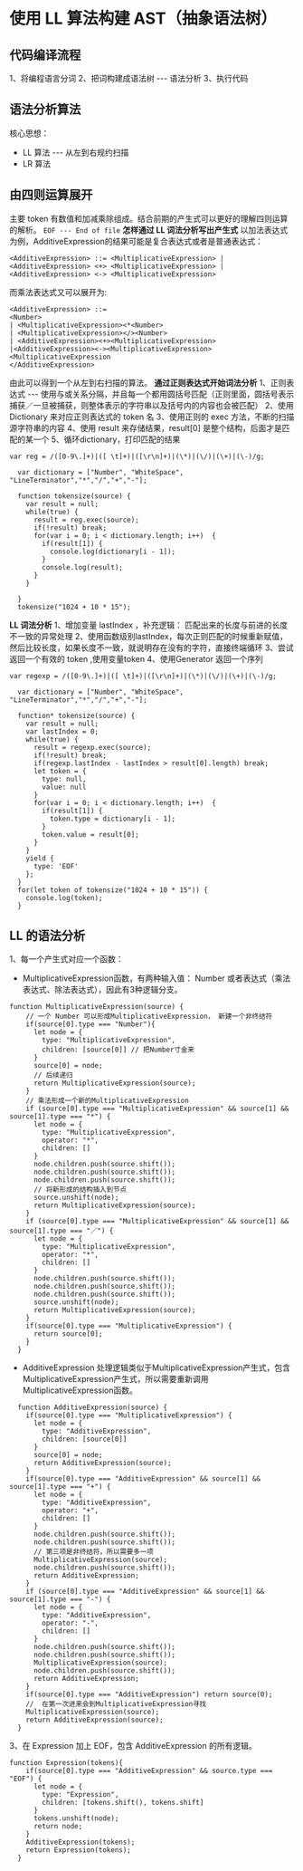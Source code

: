 # 使用 LL 算法构建 AST（抽象语法树）
## 代码编译流程
1、将编程语言分词
2、把词构建成语法树 --- 语法分析
3、执行代码

## 语法分析算法
核心思想：
* LL 算法 --- 从左到右规约扫描
* LR 算法  

## 由四则运算展开
主要 token 有数值和加减乘除组成。结合前期的产生式可以更好的理解四则运算的解析。
`EOF --- End of file`
**怎样通过 LL 词法分析写出产生式**
以加法表达式为例，AdditiveExpression的结果可能是复合表达式或者是普通表达式：
```
<AdditiveExpression> ::= <MultiplicativeExpression> | <AdditiveExpression> <+> <MultiplicativeExpression> | <AdditiveExpression> <-> <MultiplicativeExpression>
```
而乘法表达式又可以展开为:
```
<AdditiveExpression> ::= 
<Number>
| <MultiplicativeExpression><*<Number>
| <MultiplicativeExpression></><Number>
| <AdditiveExpression><+><MultiplicativeExpression>
|<AdditiveExpression><-><MultiplicativeExpression> <MultiplicativeExpression
</AdditiveExpression>
```
由此可以得到一个从左到右扫描的算法。
**通过正则表达式开始词法分析**
1、正则表达式 --- 使用与或关系分隔，并且每一个都用圆括号匹配（正则里面，圆括号表示捕获／一旦被捕获，则整体表示的字符串以及括号内的内容也会被匹配）
2、使用Dictionary 来对应正则表达式的 token 名
3、使用正则的 exec 方法，不断的扫描源字符串的内容
4、使用 result 来存储结果，result[0] 是整个结构，后面才是匹配的某一个
5、循环dictionary，打印匹配的结果

```
var reg = /([0-9\.]+)|([ \t]+)|([\r\n]+)|(\*)|(\/)|(\+)|(\-)/g;

  var dictionary = ["Number", "WhiteSpace", "LineTerminator","*","/","+","-"];

  function tokensize(source) {
    var result = null;
    while(true) {
      result = reg.exec(source);
      if(!result) break;
      for(var i = 0; i < dictionary.length; i++)  {
        if(result[1]) {
          console.log(dictionary[i - 1]);
        }
        console.log(result);
      } 
    }
    
  }
  tokensize("1024 + 10 * 15");
```
**LL 词法分析**
1、增加变量 lastIndex ，补充逻辑： 匹配出来的长度与前进的长度不一致的异常处理
2、使用函数级别lastIndex，每次正则匹配的时候重新赋值，然后比较长度，如果长度不一致，就说明存在没有的字符，直接终端循环
3、尝试返回一个有效的 token ,使用变量token
4、使用Generator 返回一个序列
```
var regexp = /([0-9\.]+)|([ \t]+)|([\r\n]+)|(\*)|(\/)|(\+)|(\-)/g;

  var dictionary = ["Number", "WhiteSpace", "LineTerminator","*","/","+","-"];

  function* tokensize(source) {
    var result = null;
    var lastIndex = 0;
    while(true) {
      result = regexp.exec(source);
      if(!result) break;
      if(regexp.lastIndex - lastIndex > result[0].length) break;
      let token = {
        type: null,
        value: null
      }
      for(var i = 0; i < dictionary.length; i++)  {
        if(result[1]) {
          token.type = dictionary[i - 1];
        }
        token.value = result[0];
      } 
    }
    yield {
      type: 'EOF'
    };
  }
  for(let token of tokensize("1024 + 10 * 15")) {
    console.log(token);
  }
```
## LL 的语法分析
1、每一个产生式对应一个函数：
* MultiplicativeExpression函数，有两种输入值： Number 或者表达式（乘法表达式、除法表达式），因此有3种逻辑分支。
```
function MultiplicativeExpression(source) {
    // 一个 Number 可以形成MultiplicativeExpression， 新建一个非终结符
    if(source[0].type === "Number"){
      let node = {
        type: "MultiplicativeExpression",
        children: [source[0]] // 把Number寸金来
      }
      source[0] = node;
      // 后续递归
      return MultiplicativeExpression(source);
    }
    // 乘法形成一个新的MultiplicativeExpression
    if (source[0].type === "MultiplicativeExpression" && source[1] && source[1].type === "*") {
      let node = {
        type: "MultiplicativeExpression",
        operator: "*",
        children: []
      }
      node.children.push(source.shift());
      node.children.push(source.shift());
      node.children.push(source.shift());
      // 将新形成的结构插入到节点
      source.unshift(node);
      return MultiplicativeExpression(source);
    }
    if (source[0].type === "MultiplicativeExpression" && source[1] && source[1].type === "／") {
      let node = {
        type: "MultiplicativeExpression",
        operator: "*",
        children: []
      }
      node.children.push(source.shift());
      node.children.push(source.shift());
      node.children.push(source.shift());
      source.unshift(node);
      return MultiplicativeExpression(source);
    }
    if(source[0].type === "MultiplicativeExpression") {
      return source[0];
    }
  }
```
* AdditiveExpression 处理逻辑类似于MultiplicativeExpression产生式，包含MultiplicativeExpression产生式，所以需要重新调用MultiplicativeExpression函数。
```
  function AdditiveExpression(source) {
    if(source[0].type === "MultiplicativeExpression") {
      let node = {
        type: "AdditiveExpression",
        children: [source[0]]
      }
      source[0] = node;
      return AdditiveExpression(source);
    }
    if(source[0].type === "AdditiveExpression" && source[1] && source[1].type === "+") {
      let node = {
        type: "AdditiveExpression",
        operator: "+",
        children: []
      }
      node.children.push(source.shift());
      node.children.push(source.shift());
      // 第三项是非终结符，所以需要多一项
      MultiplicativeExpression(source);
      node.children.push(source.shift());
      return AdditiveExpression;
    }
    if (source[0].type === "AdditiveExpression" && source[1] && source[1].type === "-") {
      let node = {
        type: "AdditiveExpression",
        operator: "-",
        children: []
      }
      node.children.push(source.shift());
      node.children.push(source.shift());
      MultiplicativeExpression(source);
      node.children.push(source.shift());
      return AdditiveExpression;
    }
    if(source[0].type === "AdditiveExpression") return source(0);
    //  在第一次进来会到MultiplicativeExpression寻找
    MultiplicativeExpression(source);
    return AdditiveExpression(source);
  }
```
3、在 Expression 加上 EOF，包含 AdditiveExpression 的所有逻辑。
```
function Expression(tokens){
    if(source[0].type === "AdditiveExpression" && source.type === "EOF") {
      let node = {
        type: "Expression",
        children: [tokens.shift(), tokens.shift]
      }
      tokens.unshift(node);
      return node;
    }
    AdditiveExpression(tokens);
    return Expression(tokens);
  }
```
